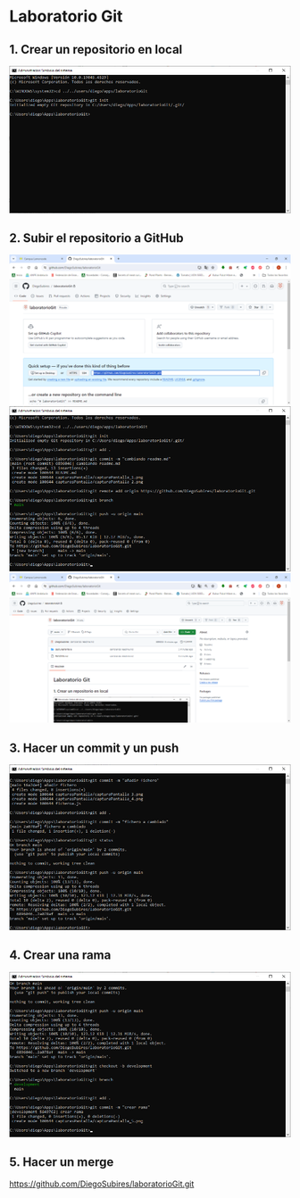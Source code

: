 # Laboratorio Git

## 1. Crear un repositorio en local

<img src="./capturasPantalla/capturaPantalla_1.png" alt="Crear repo local" title="Crear repo local" />

## 2. Subir el repositorio a GitHub

<img src="./capturasPantalla/capturaPantalla_2.png" alt="Crear repo remoto" title="Crear repo remoto" />


<img src="./capturasPantalla/capturaPantalla_3.png" alt="Conectar repo local a remoto" title="Conectar repo local a remoto" />


<img src="./capturasPantalla/capturaPantalla_4.png" alt="Comprobación" title="Comprobación" />

## 3. Hacer un commit y un push

<img src="./capturasPantalla/capturaPantalla_5.png" alt="Commit y push con fichero nuevo" title="Commit y push con fichero nuevo" />

## 4. Crear una rama

<img src="./capturasPantalla/capturaPantalla_6.png" alt="Crear rama development" title="Crear rama development" />

## 5. Hacer un merge


https://github.com/DiegoSubires/laboratorioGit.git